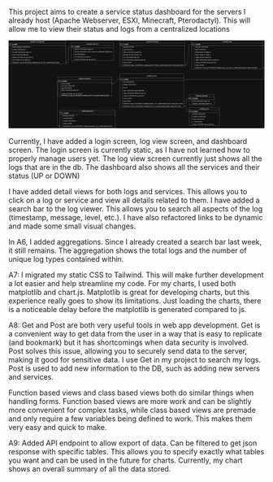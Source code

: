This project aims to create a service status dashboard for the servers I already host (Apache Webserver, ESXI, Minecraft, Pterodactyl). This will allow me to view their status and logs from a centralized locations

![erd.png](docs/ERD/erd.png) 

Currently, I have added a login screen, log view screen, and dashboard screen.
The login screen is currently static, as I have not learned how to properly manage users yet.
The log view screen currently just shows all the logs that are in the db.
The dashboard also shows all the services and their status (UP or DOWN)

I have added detail views for both logs and services. This allows you to click on a log or service and view all details related to them.
I have added a search bar to the log viewer. This allows you to search all aspects of the log (timestamp, message, level, etc.).
I have also refactored links to be dynamic and made some small visual changes.

In A6, I added aggregations. Since I already created a search bar last week, it still remains. The aggregation shows the total logs and the number of unique log types contained within.

A7: I migrated my static CSS to Tailwind. This will make further development a lot easier and help streamline my code. For my charts, I used both matplotlib and chart.js.
Matplotlib is great for developing charts, but this experience really goes to show its limitations. Just loading the charts, there is a noticeable delay before the matplotlib is generated compared to js. 

A8: Get and Post are both very useful tools in web app development. Get is a convenient way to get data from the user in a way that is easy to replicate (and bookmark) but it has shortcomings when 
data security is involved. Post solves this issue, allowing you to securely send data to the server, making it good for sensitive data. I use Get in my project to search my logs. Post is used to add new
information to the DB, such as adding new servers and services.

Function based views and class based views both do similar things when handling forms. Function based views are more work and can be slightly more convenient for complex tasks, while class based views
are premade and only require a few variables being defined to work. This makes them very easy and quick to make.

A9: 
Added API endpoint to allow export of data. Can be filtered to get json response with specific tables. This allows you to specify exactly what tables you want and can be used in the future for charts. Currently,
my chart shows an overall summary of all the data stored.